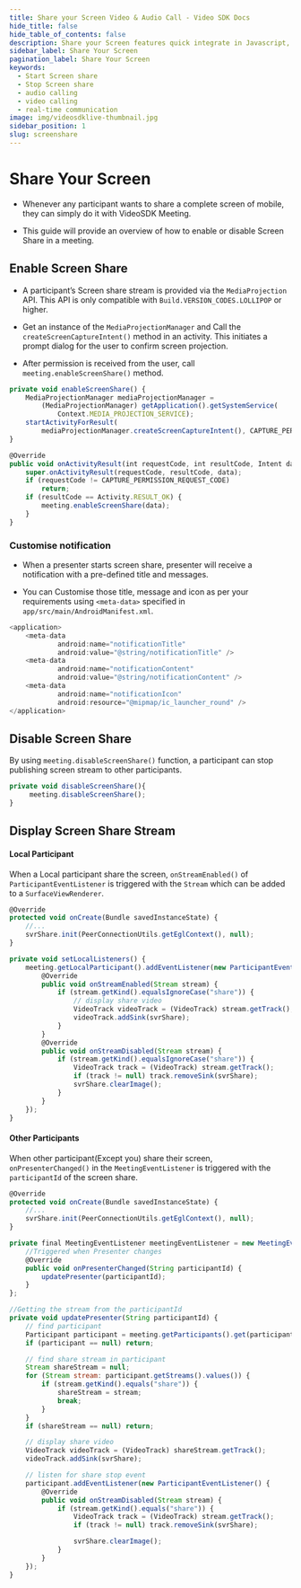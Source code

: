 ```yaml
---
title: Share your Screen Video & Audio Call - Video SDK Docs
hide_title: false
hide_table_of_contents: false
description: Share your Screen features quick integrate in Javascript, React JS, Android, IOS, React Native, Flutter with Video SDK to add live video & audio conferencing to your applications.
sidebar_label: Share Your Screen
pagination_label: Share Your Screen
keywords:
  - Start Screen share
  - Stop Screen share
  - audio calling
  - video calling
  - real-time communication
image: img/videosdklive-thumbnail.jpg
sidebar_position: 1
slug: screenshare
---
```


# Share Your Screen

 - Whenever any participant wants to share a complete screen of mobile, they can simply do it with VideoSDK Meeting.  

 - This guide will provide an overview of how to enable or disable Screen Share in a meeting.

## Enable Screen Share 

- A participant’s Screen share stream is provided via the `MediaProjection` API. This API is only compatible with `Build.VERSION_CODES.LOLLIPOP` or higher.  

- Get an instance of the `MediaProjectionManager` and Call the `createScreenCaptureIntent()` method in an activity. This initiates a prompt dialog for the user to confirm screen projection.

- After permission is received from the user, call `meeting.enableScreenShare()` method.


```js
private void enableScreenShare() {
    MediaProjectionManager mediaProjectionManager =
        (MediaProjectionManager) getApplication().getSystemService(
            Context.MEDIA_PROJECTION_SERVICE);
    startActivityForResult(
        mediaProjectionManager.createScreenCaptureIntent(), CAPTURE_PERMISSION_REQUEST_CODE);
}

@Override
public void onActivityResult(int requestCode, int resultCode, Intent data) {
    super.onActivityResult(requestCode, resultCode, data);
    if (requestCode != CAPTURE_PERMISSION_REQUEST_CODE)
        return;
    if (resultCode == Activity.RESULT_OK) {
        meeting.enableScreenShare(data);
    }
}
```

###	 Customise notification

- When a presenter starts screen share, presenter will receive a notification with a pre-defined title and messages. 

- You can Customise those title, message and icon as per your requirements using `<meta-data>` specified in `app/src/main/AndroidManifest.xml`.


```js
<application>
	<meta-data
            android:name="notificationTitle"
            android:value="@string/notificationTitle" />
	<meta-data
            android:name="notificationContent"
            android:value="@string/notificationContent" />
	<meta-data
            android:name="notificationIcon"
            android:resource="@mipmap/ic_launcher_round" />
</application>
```

## Disable Screen Share 

By using  `meeting.disableScreenShare()`  function, a participant can stop publishing screen stream to other participants.

```js
private void disableScreenShare(){
     meeting.disableScreenShare();
}
```

## Display Screen Share Stream 

#### Local Participant

When a Local participant share the screen, `onStreamEnabled()`  of  `ParticipantEventListener`  is triggered with the  `Stream`  which can be added to a  `SurfaceViewRenderer`.  
```js
@Override
protected void onCreate(Bundle savedInstanceState) {
    //...
    svrShare.init(PeerConnectionUtils.getEglContext(), null);
}

private void setLocalListeners() {
    meeting.getLocalParticipant().addEventListener(new ParticipantEventListener() {
        @Override
        public void onStreamEnabled(Stream stream) {
            if (stream.getKind().equalsIgnoreCase("share")) {
                // display share video
                VideoTrack videoTrack = (VideoTrack) stream.getTrack();
                videoTrack.addSink(svrShare);
            }
        }
        @Override
        public void onStreamDisabled(Stream stream) {
            if (stream.getKind().equalsIgnoreCase("share")) {
                VideoTrack track = (VideoTrack) stream.getTrack();
                if (track != null) track.removeSink(svrShare);
                svrShare.clearImage();
            }
        }
    });
}
```
#### Other Participants

When other participant(Except you) share their screen, `onPresenterChanged()` in the  `MeetingEventListener` is triggered with the `participantId` of the screen share. 

```js
@Override
protected void onCreate(Bundle savedInstanceState) {
    //...
    svrShare.init(PeerConnectionUtils.getEglContext(), null);
}

private final MeetingEventListener meetingEventListener = new MeetingEventListener() {
    //Triggered when Presenter changes
    @Override
    public void onPresenterChanged(String participantId) {
        updatePresenter(participantId);
    }
};

//Getting the stream from the participantId
private void updatePresenter(String participantId) {
    // find participant
    Participant participant = meeting.getParticipants().get(participantId);
    if (participant == null) return;

    // find share stream in participant
    Stream shareStream = null;
    for (Stream stream: participant.getStreams().values()) {
        if (stream.getKind().equals("share")) {
            shareStream = stream;
            break;
        }
    }
    if (shareStream == null) return;

    // display share video
    VideoTrack videoTrack = (VideoTrack) shareStream.getTrack();
    videoTrack.addSink(svrShare);

    // listen for share stop event
    participant.addEventListener(new ParticipantEventListener() {
        @Override
        public void onStreamDisabled(Stream stream) {
            if (stream.getKind().equals("share")) {
                VideoTrack track = (VideoTrack) stream.getTrack();
                if (track != null) track.removeSink(svrShare);

                svrShare.clearImage();
            }
        }
    });
}
```
